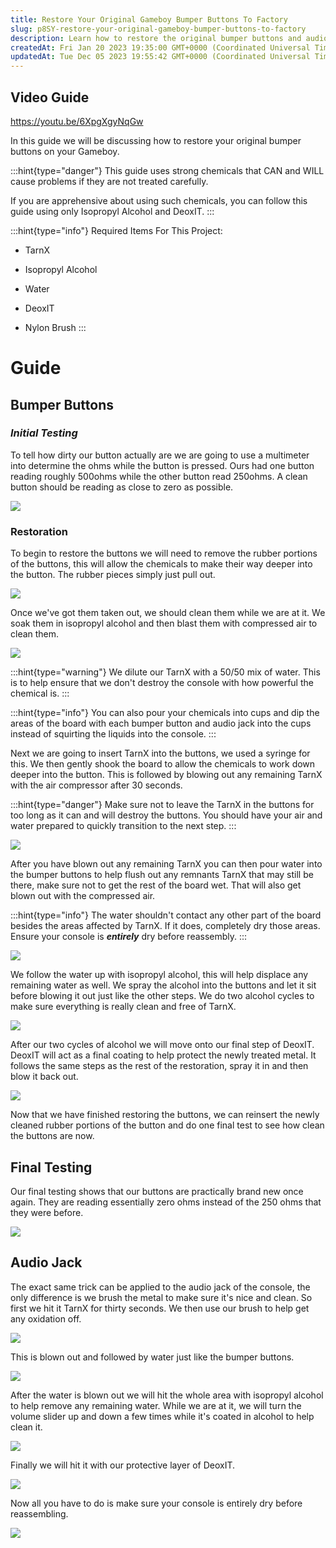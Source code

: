 ```yaml
---
title: Restore Your Original Gameboy Bumper Buttons To Factory
slug: p8SY-restore-your-original-gameboy-bumper-buttons-to-factory
description: Learn how to restore the original bumper buttons and audio jack on your Gameboy with this helpful video guide. Discover step-by-step instructions, images, and alternative cleaning options like Isopropyl Alcohol and DeoxIT. Handle strong chemicals carefull
createdAt: Fri Jan 20 2023 19:35:00 GMT+0000 (Coordinated Universal Time)
updatedAt: Tue Dec 05 2023 19:55:42 GMT+0000 (Coordinated Universal Time)
---
```


## Video Guide

<https://youtu.be/6XpgXgyNqGw>

In this guide we will be discussing how to restore your original bumper buttons on your Gameboy.&#x20;

:::hint{type="danger"}
This guide uses strong chemicals that CAN and WILL  cause problems if they are not treated carefully.&#x20;

If you are apprehensive about using such chemicals, you can follow this guide using only Isopropyl Alcohol and DeoxIT.&#x20;
:::

:::hint{type="info"}
Required Items For This Project:

*   TarnX

*   Isopropyl Alcohol

*   Water

*   DeoxIT

*   Nylon Brush
:::

# Guide

## Bumper Buttons

### *Initial Testing*

To tell how dirty our button actually are we are going to use a multimeter into determine the ohms while the button is pressed. Ours had one button reading roughly 500ohms while the other button read 250ohms. A clean button should be reading as close to zero as possible.&#x20;

![](../../assets/NbGGcVRG2ihQMxIpsfg7S_250ohm.jpg)

### Restoration

To begin to restore the buttons we will need to remove the rubber portions of the buttons, this will allow the chemicals to make their way deeper into the button. The rubber pieces simply just pull out.&#x20;

![](../../assets/wSMb9s9dsl22Ik6sqLJE2_rubber-portion.jpg)

Once we've got them taken out, we should clean them while we are at it. We soak them in isopropyl alcohol and then blast them with compressed air to clean them.&#x20;

![](../../assets/JCfh6CXp7Pani_--h76IE_soaking-clean.jpg)

:::hint{type="warning"}
We dilute our TarnX with a 50/50 mix of water. This is to help ensure that we don't destroy the console with how powerful the chemical is.&#x20;
:::

:::hint{type="info"}
You can also pour your chemicals into cups and dip the areas of the board with each bumper button and audio jack into the cups instead of squirting the liquids into the console.&#x20;
:::

Next we are going to insert TarnX into the buttons, we used a syringe for this. We then gently shook the board to allow the chemicals to work down deeper into the button. This is followed by blowing out any remaining TarnX with the air compressor after 30 seconds.&#x20;

:::hint{type="danger"}
Make sure not to leave the TarnX in the buttons for too long as it can and will destroy the buttons. You should have your air and water prepared to quickly transition to the next step.&#x20;
:::

![](../../assets/zRSIGqgdBtmOXGJihv35V_fill.jpg)

After you have blown out any remaining TarnX you can then pour water into the bumper buttons to help flush out any remnants TarnX that may still be there, make sure not to get the rest of the board wet. That will also get blown out with the compressed air.&#x20;

:::hint{type="info"}
The water shouldn't contact any other part of the board besides the areas affected by TarnX. If it does, completely dry those areas. Ensure your console is ***entirely*** dry before reassembly.
:::

![](../../assets/rLtrxNNUpcS8d2RHhdb2__water.jpg)

We follow the water up with isopropyl alcohol, this will help displace any remaining water as well. We spray the alcohol into the buttons and let it sit before blowing it out just like the other steps. We do two alcohol cycles to make sure everything is really clean and free of TarnX.&#x20;

![](../../assets/ZFNn1_bCJU_CLSzaTN441_alcohol.jpg)

After our two cycles of alcohol we will move onto our final step of DeoxIT. DeoxIT will act as a final coating to help protect the newly treated metal. It follows the same steps as the rest of the restoration, spray it in and then blow it back out.&#x20;

![](../../assets/O5Fqrd03iW1W0wik5iReK_deoxit.jpg)

Now that we have finished restoring the buttons, we can reinsert the newly cleaned rubber portions of the button and do one final test to see how clean the buttons are now.&#x20;

## Final Testing

Our final testing shows that our buttons are practically brand new once again. They are reading essentially zero ohms instead of the 250 ohms that they were before.&#x20;

![](../../assets/eY_yZ4wZS3k-c1rijYn_X_3ohm.jpg)



## Audio Jack

The exact same trick can be applied to the audio jack of the console, the only difference is we brush the metal to make sure it's nice and clean. So first we hit it TarnX for thirty seconds. We then use our brush to help get any oxidation off.&#x20;

![](../../assets/vs6TUFv49mX3gwVFDp7s8_brush.jpg)

This is blown out and followed by water just like the bumper buttons.

![](../../assets/CaG6Y4tf7rHxT_ImFAYqG_water2.jpg)

After the water is blown out we will hit the whole area with isopropyl alcohol to help remove any remaining water. While we are at it, we will turn the volume slider up and down a few times while it's coated in alcohol to help clean it.&#x20;

![](../../assets/qKsjxFcdhK3FkQwbr86Vs_iso.jpg)

Finally we will hit it with our protective layer of DeoxIT.&#x20;

![](../../assets/cGGWBLybJvTYGF8BEIaJo_deoxit2.jpg)

Now all you have to do is make sure your console is entirely dry before reassembling.&#x20;

![](../../assets/Mxw-zTCZLue5D7TzsV4hu_ba.jpg)

